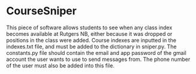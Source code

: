 # CourseSniper

This piece of software allows students to see when any class index becomes available at Rutgers NB, either because it was dropped or positions in the class were added. Course indexes 
are inputted in the indexes.txt file, and must be added to the dictionary in sniper.py. The constants.py file should contain the email and app password of the gmail account the user
wants to use to send messages from. The phone number of the user must also be added into this file.
